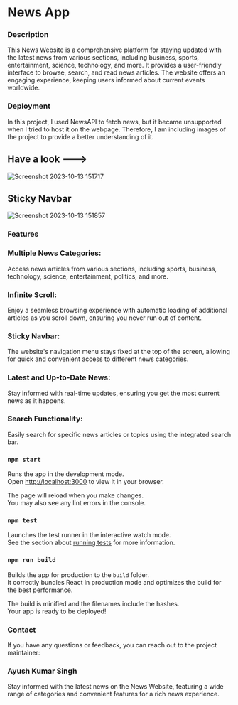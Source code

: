 
# News App
### Description
This News Website is a comprehensive platform for staying updated with the latest news from various sections, including business, sports, entertainment, science, technology, and more. It provides a user-friendly interface to browse, search, and read news articles. The website offers an engaging experience, keeping users informed about current events worldwide.

### Deployment <br>
In this project, I used NewsAPI to fetch news, but it became unsupported when I tried to host it on the webpage. Therefore, I am including images of the project to provide a better understanding of it.

Have a look --->
---
![Screenshot 2023-10-13 151717](https://github.com/ayush5129/NewsApp/assets/130050135/ca8b3a1c-5c85-4c06-b9b8-36809d37241f)

Sticky Navbar
---
![Screenshot 2023-10-13 151857](https://github.com/ayush5129/NewsApp/assets/130050135/b148f045-1e86-4c44-87c8-4bee1ad7070a)

### Features 
### Multiple News Categories:
Access news articles from various sections, including sports, business, technology, science, entertainment, politics, and more.

### Infinite Scroll: 
Enjoy a seamless browsing experience with automatic loading of additional articles as you scroll down, ensuring you never run out of content.

### Sticky Navbar:
The website's navigation menu stays fixed at the top of the screen, allowing for quick and convenient access to different news categories.

### Latest and Up-to-Date News:
Stay informed with real-time updates, ensuring you get the most current news as it happens.

### Search Functionality:
Easily search for specific news articles or topics using the integrated search bar.

### `npm start`

Runs the app in the development mode.\
Open [http://localhost:3000](http://localhost:3000) to view it in your browser.

The page will reload when you make changes.\
You may also see any lint errors in the console.

### `npm test`

Launches the test runner in the interactive watch mode.\
See the section about [running tests](https://facebook.github.io/create-react-app/docs/running-tests) for more information.

### `npm run build`

Builds the app for production to the `build` folder.\
It correctly bundles React in production mode and optimizes the build for the best performance.

The build is minified and the filenames include the hashes.\
Your app is ready to be deployed!
### Contact
If you have any questions or feedback, you can reach out to the project maintainer:
### Ayush Kumar Singh
Stay informed with the latest news on the News Website, featuring a wide range of categories and convenient features for a rich news experience.
